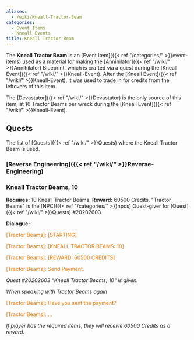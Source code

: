 ```yaml
---
aliases:
  - /wiki/Kneall-Tractor-Beam
categories:
  - Event Items
  - Kneall Events
title: Kneall Tractor Beam
---
```


The **Kneall Tractor Beam** is an [Event Item]({{< ref "/categories/" >}}event-items) used as a material for making the [Annihilator]({{< ref "/wiki/" >}}Annihilator) Blueprint, which is crafted via a quest during the [Kneall Event]({{< ref "/wiki/" >}}Kneall-Event). After the [Kneall Event]({{< ref "/wiki/" >}}Kneall-Event), it was used to trade in for credits from the leftovers of this item.

The [Devastator]({{< ref "/wiki/" >}}Devastator) is the only source of this item, at 16 Tractor Beams per wreck during the [Kneall Event]({{< ref "/wiki/" >}}Kneall-Event).

## Quests

The list of [Quests]({{< ref "/wiki/" >}}Quests) where the Kneall Tractor Beam is used.

### [Reverse Engineering]({{< ref "/wiki/" >}}Reverse-Engineering)

### Kneall Tractor Beams, 10

**Requires:** 10 Kneall Tractor Beams. **Reward:** 60500 Credits. "Tractor Beams" is the [NPC]({{< ref "/categories/" >}}npcs) Quest-giver for [Quest]({{< ref "/wiki/" >}}Quests) #20202603.

**Dialogue:**

<span style="color:#ee7600">[Tractor Beams]: [STARTING]</span>

[Player]: ...

<span style="color:#ee7600">[Tractor Beams]: [KNEALL TRACTOR BEAMS: 10]</span>

[Player]: ...

<span style="color:#ee7600">[Tractor Beams]: [REWARD: 60500 CREDITS]</span>

[Player]: Ok.

<span style="color:#ee7600">[Tractor Beams]: Send Payment.</span>

_Quest #20202603 "Kneall Tractor Beams, 10" is given._

_When speaking with Tractor Beams again_

<span style="color:#ee7600">[Tractor Beams]: Have you sent the payment?</span>

[Player]: Yes.

<span style="color:#ee7600">[Tractor Beams]: ...</span>

_If player has the required items, they will receive 60500 Credits as a reward._

</div>
